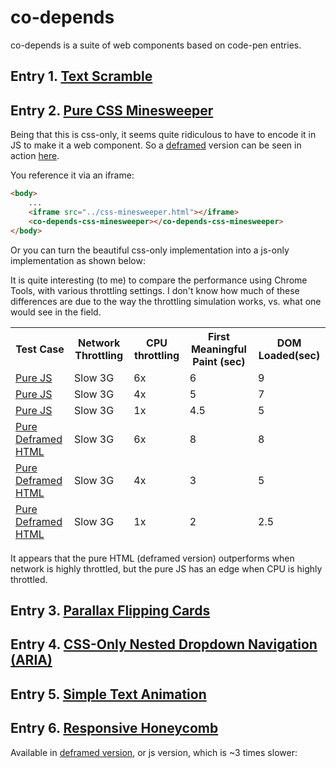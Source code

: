 # co-depends

co-depends is a suite of web components based on code-pen entries.

## Entry 1.  [Text Scramble](https://codepen.io/soulwire/pen/mErPAK)

<!--
```
<custom-element-demo>
  <template>
    <div class="body">
        <div class="container">
            <co-depends-text-scramble id="cdts" class="text"></co-depends-text-scramble>
        </div>

        <script>
            const phrases = [
                'Neo,',
                'sooner or later',
                'you\'re going to realize',
                'just as I did',
                'that there\'s a difference',
                'between knowing the path',
                'and walking the path'
            ];

            let counter = 0;
            cdts.addEventListener('text-setting-complete', e => {
                setTimeout(() => {
                    next();
                }, 800)
            });
            const next = () => {
                cdts.text = phrases[counter];
                counter = (counter + 1) % phrases.length;
            }

            next();
        </script>
        <style>
            @import 'https://fonts.googleapis.com/css?family=Roboto+Mono:100';
                html,  
                div.body {
                font-family: 'Roboto Mono', monospace;
                background: #212121;
                height: 100%;
                }
                .container {
                    height: 100%;
                    width: 100%;
                    justify-content: center;
                    align-items: center;
                    display: flex;
                }
                .text {
                    font-weight: 100;
                    font-size: 28px;
                    color: #fafafa;
                }
        .dud {
          color: #757575;
        }
                </style>
        <script type="module" src="https://cdn.jsdelivr.net/npm/co-depends@0.0.4/text-scramble/dist/text-scramble.iife.min.js?module"></script>
    </div>
    </template>
</custom-element-demo>
```
-->

## Entry 2.  [Pure CSS Minesweeper](https://codepen.io/bali_balo/pen/BLJONk)

Being that this is css-only, it seems quite ridiculous to have to encode it in JS to make it a web component.  So a [deframed](https://www.webcomponents.org/element/deframe) version can be seen in action [here](https://bahrus.github.io/co-depends/css-minesweeper/demo/dev.html).

You reference it via an iframe:

```html
<body>
    ...
    <iframe src="../css-minesweeper.html"></iframe>
    <co-depends-css-minesweeper></co-depends-css-minesweeper>
</body>
```

Or you can turn the beautiful css-only implementation into a js-only implementation as shown below:

<!--
```
<custom-element-demo>
  <template>
    <script type="module" src="https://cdn.jsdelivr.net/npm/co-depends@0.0.6/css-minesweeper/css-minesweeper.js"></script>
    <co-depends-css-minesweeper-js></co-depends-css-minesweeper-js>
   </template>
</custom-element-demo>
```
-->

It is quite interesting (to me) to compare the performance using Chrome Tools, with various throttling settings.  I don't know how much of these differences are due to the way the throttling simulation works, vs. what one would see in the field.

<table>
<thead>
<tr><th>Test Case</th><th>Network Throttling</th><th>CPU throttling</th><th>First Meaningful Paint (sec)</th><th>DOM Loaded(sec)</th></tr>
<tr><td><a href="https://bahrus.github.io/co-depends/css-minesweeper/demo/dev-js.html" target="_blank">Pure JS</a></td><td>Slow 3G</td><td>6x</td><td>6</td><td>9</td></tr>
<tr><td><a href="https://bahrus.github.io/co-depends/css-minesweeper/demo/dev-js.html" target="_blank">Pure JS</a></td><td>Slow 3G</td><td>4x</td><td>5</td><td>7</td></tr>
<tr><td><a href="https://bahrus.github.io/co-depends/css-minesweeper/demo/dev-js.html" target="_blank">Pure JS</a></td><td>Slow 3G</td><td>1x</td><td>4.5</td><td>5</td></tr>
<tr><td><a href="https://bahrus.github.io/co-depends/css-minesweeper/demo/dev.html" target="_blank">Pure Deframed HTML</a></td><td>Slow 3G</td><td>6x</td><td>8</td><td>8</td></tr>
<tr><td><a href="https://bahrus.github.io/co-depends/css-minesweeper/demo/dev.html" target="_blank">Pure Deframed HTML</a></td><td>Slow 3G</td><td>4x</td><td>3</td><td>5</td></tr>
<tr><td><a href="https://bahrus.github.io/co-depends/css-minesweeper/demo/dev.html" target="_blank">Pure Deframed HTML</a></td><td>Slow 3G</td><td>1x</td><td>2</td><td>2.5</td></tr>
</thead>
</table>

It appears that the pure HTML (deframed version) outperforms when network is highly throttled, but the pure JS has an edge when CPU is highly throttled.

## Entry 3.  [Parallax Flipping Cards](https://codepen.io/tyrellrummage/pen/wqGgLO)


<!--
```
<custom-element-demo>
  <template>
    <div>
        <div class="cols">
            <co-depends-parallax-flip-card id="first">
                <div slot="front">
                    <p>Diligord</p>
                    <span>Lorem ipsum</span>
                </div>
                <div slot="back">
                    <p>Alias cum repellat velit quae suscipit
                        c.</p>
                </div>
            </co-depends-parallax-flip-card>
            <co-depends-parallax-flip-card id="second">
                <div slot="front">
                    <p>Strizzes</p>
                    <span>Lorem ipsum</span>
                </div>
                <div slot="back">
                    <p>Alias cum repellat velit quae suscipit
                        c.</p>
                </div>
            </co-depends-parallax-flip-card>
            <co-depends-parallax-flip-card id="third">
                <div slot="front">
                    <p>Rocogged</p>
                    <span>Lorem ipsum</span>
                </div>
                <div slot="back">
                    <p>Alias cum repellat velit quae suscipit
                        c.</p>
                </div>
            </co-depends-parallax-flip-card>
            <co-depends-parallax-flip-card id="fourth">
                <div slot="front">
                    <p>Clossyo</p>
                    <span>Lorem ipsum</span>
                </div>
                <div slot="back">
                    <p>Alias cum repellat velit quae suscipit
                        c.</p>
                </div>
            </co-depends-parallax-flip-card>
        </div>
        <script type="module" src="../parallax-flip-card.js"></script>
        <style>
            #first {
                --front-background-image: url(https://unsplash.it/500/500/);
            }

            #second {
                --front-background-image: url(https://unsplash.it/511/511/);
            }

            #third {
                --front-background-image: url(https://unsplash.it/502/502/);
            }

            #fourth {
                --front-background-image: url(https://unsplash.it/503/503/);
            }

            .cols {
                display: -webkit-box;
                display: -ms-flexbox;
                display: flex;
                -ms-flex-wrap: wrap;
                flex-wrap: wrap;
                -webkit-box-pack: center;
                -ms-flex-pack: center;
                justify-content: center;
            }

            co-depends-parallax-flip-card {
                width: calc(25% - 2rem);
                margin: 1rem;
                cursor: pointer;
            }
        </style>
        <script type="module" src="https://cdn.jsdelivr.net/npm/co-depends@0.0.7/parallax-flip-card/parallax-flip-card.js"></script>
    </div>
  </template>
</custom-element-demo>
```
-->

## Entry 4. [CSS-Only Nested Dropdown Navigation (ARIA)](https://codepen.io/gabriellewee/pen/oWyObX)  

<!--
```
<custom-element-demo>
  <template>
    <div style="height:100%">
        <co-depends-nested-dropdown style="height:100%">
            <template slot="template">
                <input aria-controls='nav' aria-haspopup='true' aria-labelledby='menu' id='link-top' role='button' tabindex='1' type='checkbox'>
                <label class='down' for='link-top' id='menu' role='none' tabindex='-1'>Menu</label>
                <ul aria-labelledby='menu' id='nav' role='menu'>
                  <li role='none'>
                    <input aria-controls='nest' aria-haspopup='true' aria-labelledby='shop' id='link-shop' role='menuitem' tabindex='2' type='checkbox'>
                    <label class='right' for='link-shop' id='shop' role='none' tabindex='-1'>Shop</label>
                    <ul aria-labelledby='shop' id='nest' role='menu'>
                      <li role='none'>
                        <a role='menuitem' tabindex='3'>Tops</a>
                      </li>
                      <li role='none'>
                        <a role='menuitem' tabindex='3'>Bottoms</a>
                      </li>
                      <li role='none'>
                        <a role='menuitem' tabindex='3'>Shoes</a>
                      </li>
                      <li role='none'>
                        <a role='menuitem' tabindex='3'>Accessories</a>
                      </li>
                      <li role='none'>
                        <a role='menuitem' tabindex='3'>Sale</a>
                      </li>
                    </ul>
                  </li>
                  <li role='none'>
                    <a role='menuitem' tabindex='4'>Blog</a>
                  </li>
                  <li role='none'>
                    <a role='menuitem' tabindex='4'>About</a>
                  </li>
                  <li role='none'>
                    <a role='menuitem' tabindex='4'>Contact</a>
                  </li>
                </ul>
            </template>
        </co-depends-nested-dropdown>
        <script type="module" src="https://cdn.jsdelivr.net/npm/co-depends@0.0.18/nested-dropdown/dist/nested-dropdown.iife.js"></script>
    </div>
  </template>
</custom-element-demo>
```
-->

## Entry 5.  [Simple Text Animation](https://codepen.io/yemon/pen/pWoROm)

<!--
```
<custom-element-demo style="height:400px">
  <template>
          <co-depends-simple-text-animation-js>
            <span slot="top">Make</span>
            <span slot="middleTop">wOrK</span>
            <span slot="middleMiddle">lifeStyle</span>
            <span slot="middleBottom">Everything</span>
            <span slot="bottom">AweSoMe!</span>
        </co-depends-simple-text-animation-js>
        <script type="module" src="https://cdn.jsdelivr.net/npm/co-depends@0.0.13/simple-text-animation/simple-text-animation.js"></script>
  </template>
</custom-element-demo>
```
-->

## Entry 6.  [Responsive Honeycomb](https://codepen.io/gzuzkstro/pen/ebdxZQ)

Available in [deframed version](https://www.webcomponents.org/element/deframe), or js version, which is ~3 times slower:

<!--
```
<custom-element-demo>
  <template>
        <script type="module" src="https://cdn.jsdelivr.net/npm/co-depends@0.0.19/responsive-honeycomb/responsive-honeycomb-js.js"></script>
        <co-depends-responsive-honeycomb-js>
            <template slot="template">
                <ul class="honeycomb" lang="es">
                    <li class="honeycomb-cell">
                        <img class="honeycomb-cell__image" src="https://source.unsplash.com/random/1">
                        <div class="honeycomb-cell__title">Diseño exclusivo</div>
                    </li>
                    <li class="honeycomb-cell">
                        <img class="honeycomb-cell__image" src="https://source.unsplash.com/random/2">
                        <div class="honeycomb-cell__title">Impermeables</div>
                    </li>
                    <li class="honeycomb-cell">
                        <img class="honeycomb-cell__image" src="https://source.unsplash.com/random/3">
                        <div class="honeycomb-cell__title">Tablero doble cara</div>
                    </li>
                    <li class="honeycomb-cell">
                        <img class="honeycomb-cell__image" src="https://source.unsplash.com/random/4">
                        <div class="honeycomb-cell__title">Maletín de empaque</div>
                    </li>
                    <li class="honeycomb-cell">
                        <img class="honeycomb-cell__image" src="https://source.unsplash.com/random/5">
                        <div class="honeycomb-cell__title">Antireflectivo<small>No vidrio</small></div>
                    </li>
                    <li class="honeycomb-cell">
                        <img class="honeycomb-cell__image" src="https://source.unsplash.com/random/6">
                        <div class="honeycomb-cell__title">6 fichas<small>1 de repuesto</small></div>
                    </li>
                    <li class="honeycomb-cell">
                        <img class="honeycomb-cell__image" src="https://source.unsplash.com/random/7">
                        <div class="honeycomb-cell__title">Tablero magnético</div>
                    </li>
                    <li class="honeycomb-cell honeycomb__placeholder"></li>
                </ul>
            </template>
        </co-depends-responsive-honeycomb-js>
  </template>
</custom-element-demo>
```
-->
